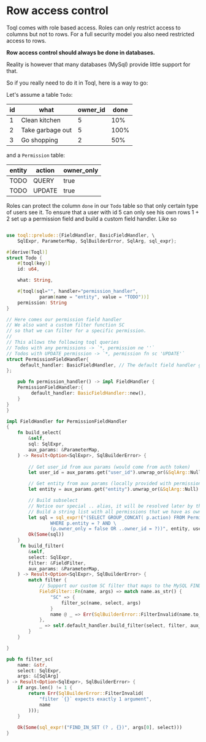 
# Row access control

Toql comes with role based access. Roles can only restrict access to columns but not to rows. 
For a full security model you also need restricted access to rows.

**Row access control should always be done in databases.** 

Reality is however that many databases (MySql) provide little support for that.

So if you really need to do it in Toql, here is a way to go:

Let's assume a table `Todo`:

|id | what | owner_id | done|
|---|------|----------|-----|
|1 | Clean kitchen | 5 | 10%|
|2 | Take garbage out | 5 | 100%|
|3 | Go shopping | 2 | 50%|

and a `Permission` table:

|entity | action | owner_only|
|-------|--------|-------|
|TODO | QUERY | true|
|TODO | UPDATE | true|


Roles can protect the column `done` in our `Todo` table so that only certain type of users see it.
To ensure that a user with id 5 can only see his own rows 1 + 2 set up a permission field and
build a custom field handler. Like so

```rust

use toql::prelude::{FieldHandler, BasicFieldHandler, \
	SqlExpr, ParameterMap, SqlBuilderError, SqlArg, sql_expr};

#[derive(Toql)]
struct Todo {
	#[toql(key)]
	id: u64,

	what: String, 

	#[toql(sql="", handler="permission_handler",  
			param(name = "entity", value = "TODO"))]
	permission: String
}

// Here comes our permission field handler
// We also want a custom filter function SC 
// so that we can filter for a specific permission.
//
// This allows the following toql queries
// Todos with any permissions -> `*, permission ne ''` 
// Todos with UPDATE permission -> `*, permission fn sc 'UPDATE'` 
struct PermissionFieldHandler{
	 default_handler: BasicFieldHandler, // The default field handler gives us default filters, such as `ne`
};

	pub fn permission_handler() -> impl FieldHandler {
    PermissionFieldHandler:{
		 default_handler: BasicFieldHandler::new(), 
	}
}
}

impl FieldHandler for PermissionFieldHandler
{
    fn build_select(
        &self,
        sql: SqlExpr,
        aux_params: &ParameterMap,
    ) -> Result<Option<SqlExpr>, SqlBuilderError> {
        
		// Get user_id from aux params (would come from auth token)
		let user_id = aux_params.get("user_id").unwrap_or(&SqlArg::Null);

		// Get entity from aux params (locally provided with permission handler)
		let entity = aux_params.get("entity").unwrap_or(&SqlArg::Null).to_string();

		// Build subselect
		// Notice our special .. alias, it will be resolved later by the query builder
		// Build a string list with all permissions that we have as owners
		let sql = sql_expr!("(SELECT GROUP_CONCAT( p.action) FROM Permission p \
				WHERE p.entity = ? AND \
				(p.owner_only = false OR ..owner_id = ?))", entity, user_id);
		Ok(Some(sql))
    }
	 fn build_filter(
        &self,
        select: SqlExpr,
        filter: &FieldFilter,
        aux_params: &ParameterMap,
    ) -> Result<Option<SqlExpr>, SqlBuilderError> {
        match filter {
			// Support our custom SC filter that maps to the MySQL FIND_IN_FIELD function
            FieldFilter::Fn(name, args) => match name.as_str() {
                "SC" => {
                    filter_sc(name, select, args)
                }
                name @ _ => Err(SqlBuilderError::FilterInvalid(name.to_string())),
            },
            _ => self.default_handler.build_filter(select, filter, aux_params),
        }
    }

}

pub fn filter_sc(
    name: &str,
    select: SqlExpr,
    args: &[SqlArg]
) -> Result<Option<SqlExpr>, SqlBuilderError> {
    if args.len() != 1 {
        return Err(SqlBuilderError::FilterInvalid(
            "filter `{}` expects exactly 1 argument",
            name
        )));
    }
	        
    Ok(Some(sql_expr!("FIND_IN_SET (? , {})", args[0], select)))
}

```





